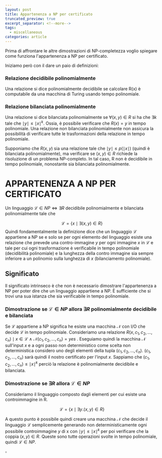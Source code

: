 ```yaml
---
layout: post
title: Appartenenza a NP per certificato
truncated_preview: true
excerpt_separator: <!--more-->
tags:
  - miscellaneous
categories: article
---
```

<!--more-->
Prima di affrontare le altre dimostrazioni di NP-completezza voglio spiegare come funziona l'appartenenza a NP per certificato.

Iniziamo però con il dare un paio di definizioni:

### Relazione decidibile polinomialmente
Una relazione si dice polinomialmente decidibile se calcolare R(x) è computabile da una macchina di Turing usando tempo polinomiale. 

### Relazione bilanciata polinomialmente
Una relazione si dice bilanciata polinomialmente se $\forall(x,y)\in R$ si ha che $\exists k$ tale che $\mid y \mid \le \mid x\mid^k$. 
Ossia, è possibile verificare che $R(x) =y$ in tempo polinomiale. Una relazione non bilanciata polinomialmente non assicura la possibilità di verificare tutte le trasformazioni della relazione in tempo polinomiale.

Supponiamo che $R(x, y)$ sia una relazione tale che $\mid y\mid \leq p(\mid x \mid)$ (quindi è bilanciata polinomialmente), ma verificare se $(x, y) \in R$ richiede la risoluzione di un problema NP-completo. In tal caso, R non è decidibile in tempo polinomiale, nonostante sia bilanciata polinomialmente.

# APPARTENENZA A NP PER CERTIFICATO
Un linguaggio $\mathcal{L} \in NP \iff \exists R$ decidibile polinomialmente e bilanciata polinomialmente tale che 

$$
\mathcal{L} = \{x \mid \exists (x,y) \in R\}
$$
Quindi fondamentalmente la definizione dice che un linguaggio $\mathcal{L}$ appartiene a NP se e solo se per ogni elemento del linguaggio esiste una relazione che prevede una contro-immagine $y$ per ogni immagine $x$ in $\mathcal{L}$ e tale per cui ogni trasformazione è verificabile in tempo polinomiale (decidibilità polinomiale) e la lunghezza della contro immagine sia sempre inferiore a un polinomio sulla lunghezza di $x$ (bilanciamento polinomiale).

## Significato
Il significato intrinseco è che non è necessario dimostrare l'appartenenza a NP per poter dire che un linguaggio appartiene a NP. È sufficiente che si trovi una sua istanza che sia verificabile in tempo polinomiale.

### Dimostrazione $\text{se } \mathcal{L} \in NP \text{ allora }\exists R \text{ polinomialmente decidibile e bilanciata}$ 
Se $\mathcal{L}$ appartiene a NP significa he esiste una macchina $\mathcal{N}$ con I/O che decide $\mathcal{L}$ in tempo polinomiale.
Consideriamo una relazione $R(x, c_{1},c_{2}, \dots, c_{n}) \mid x\in\mathcal{L} \land \mathcal{N}(c_{1},c_{2},\dots,c_{n})=yes$ .
Eseguiamo quindi la macchina $\mathcal{N}$ sull'input $x$ e a ogni passo non deterministico come scelta non deterministica considero uno degli elementi della tupla $(c_{1},c_{2},\dots,c_{n})$.
$(c_{1}, c_{2}, \dots, c_{n})$ sarà quindi il nostro certificato per l'input $x$. Sappiamo che $(c_{1}, c_{2}, \dots, c_{n}) \leq \mid x \mid^k$ perciò 
la relazione è polinomialmente decidibile e bilanciata. 

### Dimostrazione $\text{se }\exists R \text{ allora } \mathcal{L} \in NP$
Consideriamo il linguaggio composto dagli elementi per cui esiste una controimmagine in R.

$$
\mathcal{L} = \{x \mid \exists y.(x,y)\in R\}
$$

A questo punto è possibile quindi creare una macchina $\mathcal{N}$ che decide il linguaggio $\mathcal{L}$ semplicemente generando non deterministicamente ogni possibile controimmagine $y$ di x con $\mid y \mid \leq \mid x \mid ^k$ per poi verificare che la coppia $(x,y)\in R$. Queste sono tutte operazioni svolte in tempo polinomiale, quindi $\mathcal{L} \in NP$.

$\square$

